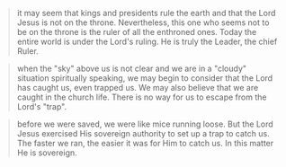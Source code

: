 > it may seem that kings and presidents rule the earth and that the Lord Jesus is not on the throne. Nevertheless, this one who seems not to be on the throne is the ruler of all the enthroned ones. Today the entire world is under the Lord's ruling. He is truly the Leader, the chief Ruler.


> when the "sky" above us is not clear and we are in a "cloudy" situation spiritually speaking, we may begin to consider that the Lord has caught us, even trapped us. We may also believe that we are caught in the church life. There is no way for us to escape from the Lord's "trap".

> before we were saved, we were like mice running loose. But the Lord Jesus exercised His sovereign authority to set up a trap to catch us. The faster we ran, the easier it was for Him to catch us. In this matter He is sovereign.

